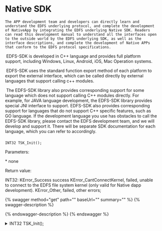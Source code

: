 # Native SDK

```
The APP development team and developers can directly learn and understand the EDFS underlying protocol, and complete the development of NativeApp by integrating the EDFS underlying Native SDK. Readers can read this development manual to understand all the interfaces open to the outside world by the EDFS underlying SDK, as well as the interface descriptions, and complete the development of Native APPs that conform to the EDFS protocol specifications.
```

​ EDFS-SDK is developed in C++ language and provides full platform support, including Windows, Linux, Android, iOS, Mac Operation systems.

​ EDFS-SDK uses the standard function export method of each platform to export the external interface, which can be called directly by external languages that support calling c++ modules.

​ The EDFS-SDK library also provides corresponding support for some language which does not support calling C++ modules directly. For example, for JAVA language development, the EDFS-SDK library provides special JNI interface to support. EDFS-SDK also provides corresponding support for languages that do not support C++ specific features, such as GO language. If the development language you use has obstacles to call the EDFS-SDK library, please contact the EDFS development team, and we will develop and support it. There will be separate SDK documentation for each language, which you can refer to accordingly.

###

```
INT32 TSK_Init();
```

Parameters:

\* none

Return value:

INT32: KError\_Success success KError\_CantConnectKernel, failed, unable to connect to the EDFS file system kernel (only valid for Native dapp development). KError\_Other, failed, other errors;

{% swagger method="get" path="" baseUrl="" summary="" %}
{% swagger-description %}

{% endswagger-description %}
{% endswagger %}

<details>

<summary>INT32 TSK_Init();</summary>

```
INT32 TSK_Init();
```

#### Responses:

none

#### Return Value:

INT32: \
\- KError\_Success success \
\- KError\_CantConnectKernel, failed, unable to connect to the EDFS file system kernel (only valid for Native dapp development). \
\- KError\_Other, failed, other errors;

<summary>GO</summary>  

  #### Responses:

  none

  #### Return Value:

  INT32: \
  \- KError\_Success success \
  \- KError\_CantConnectKernel, failed, unable to connect to the EDFS file system kernel (only valid for Native dapp development). \
  \- KError\_Other, failed, other errors;
  
</details>
</details>

